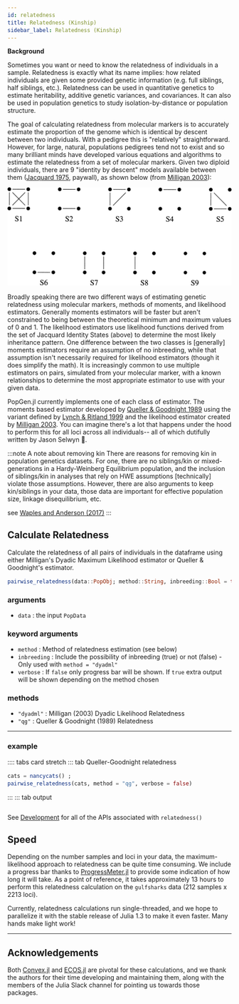 ```yaml
---
id: relatedness
title: Relatedness (Kinship)
sidebar_label: Relatedness (Kinship)
---
```


**Background**

Sometimes you want or need to know the relatedness of individuals in a sample. Relatedness is exactly what its name implies: how related individuals are given some provided genetic information (e.g. full siblings, half siblings, etc.). Relatedness can be used in quantitative genetics to estimate heritability, additive genetic variances, and covariances. It can also be used in population genetics to study isolation-by-distance or population structure.

The goal of calculating relatedness from molecular markers is to accurately estimate the proportion of the genome which is identical by descent between two individuals. With a pedigree this is "relatively" straightforward. However, for large, natural, populations pedigrees tend not to exist and so many brilliant minds have developed various equations and algorithms to estimate the relatedness from a set of molecular markers. Given two diploid individuals, there are 9 "identity by descent" models available between them ([Jacquard 1975](https://www.springer.com/gp/book/9783642884177), paywall), as shown below (from [Milligan 2003](https://www.genetics.org/content/163/3/1153.full)):

![Jacquard IBD](../../img/jacquard_identitiies.jpg)

Broadly speaking there are two different ways of estimating genetic relatedness using molecular markers, methods of moments, and likelihood estimators. Generally moments estimators will be faster but aren't constrained to being between the theoretical minimum and maximum values of 0 and 1. The likelihood estimators use likelihood functions derived from the set of Jacquard Identity States (above) to determine the most likely inheritance pattern. One difference between the two classes is [generally] moments estimators require an assumption of no inbreeding, while that assumption isn't necessarily required for likelihood estimators (though it does simplify the math). It is increasingly common to use multiple estimators on pairs, simulated from your molecular marker, with a known relationships to determine the most appropriate estimator to use with your given data.

PopGen.jl currently implements one of each class of estimator. The moments based estimator developed by [Queller & Goodnight 1989](https://onlinelibrary.wiley.com/doi/abs/10.1111/j.1558-5646.1989.tb04226.x) using the variant defined by [Lynch & Ritland 1999](https://www.genetics.org/content/152/4/1753.full) and the likelihood estimator created by [Milligan 2003](https://www.genetics.org/content/163/3/1153.full). You can imagine there's a lot that  happens under the hood to perform this for all loci across all individuals-- all of which dutifully written by Jason Selwyn :star2:.

:::note A note about removing kin
There are reasons for removing kin in population genetics datasets. For one, there are no siblings/kin or mixed-generations in a Hardy-Weinberg Equilibrium population, and the inclusion of siblings/kin in analyses that rely on HWE assumptions [technically] violate those assumptions. However, there are also arguments to keep kin/siblings in your data, those data are important for effective population size, linkage disequilibrium, etc. 



see  [Waples and Anderson (2017)](https://onlinelibrary.wiley.com/doi/full/10.1111/mec.14022)
::: 

## Calculate Relatedness

Calculate the relatedness of all pairs of individuals in the dataframe using either Milligan's Dyadic Maximum Likelihood estimator or Queller & Goodnight's estimator.

```julia
pairwise_relatedness(data::PopObj; method::String, inbreeding::Bool = true, verbose::Bool = true)
```

### arguments

- `data` : the input `PopData`

### keyword arguments

- `method` : Method of relatedness estimation (see below)
- `inbreeding` : Include the possibility of inbreeding (true) or not (false) - Only used with `method = "dyadml"`
- `verbose` : If `false` only progress bar will be shown. If `true` extra output will be shown depending on the method chosen

### methods

- `"dyadml"` : Milligan (2003) Dyadic Likelihood Relatedness
- `"qg"` : Queller & Goodnight (1989) Relatedness

*****

### example
:::: tabs card stretch
::: tab Queller-Goodnight relatedness
```julia
cats = nancycats() ;
pairwise_relatedness(cats, method = "qg", verbose = false)
```
:::
::: tab output
```

```

See [Development](/other/api/hidden_api.md) for all of the APIs associated with `relatedness()`

## Speed

Depending on the number samples and loci in your data, the maximum-likelihood approach to relatedness can be quite time consuming. We include a progress bar thanks to [ProgressMeter.jl](https://github.com/timholy/ProgressMeter.jl) to provide some indication of how long it will take. As a point of reference, it takes approximately 13 hours to perform this relatedness calculation on the `gulfsharks` data (212 samples x 2213 loci).

Currently, relatedness calculations run single-threaded, and we hope to parallelize it with the stable release of Julia 1.3  to make it even faster. Many hands make light work!

-------------------

## Acknowledgements

Both [Convex.jl](https://github.com/JuliaOpt/Convex.jl) and [ECOS.jl](https://github.com/JuliaOpt/ECOS.jl) are pivotal for these calculations, and we thank the authors for their time developing and maintaining them, along with the members of the Julia Slack channel for pointing us towards those packages.
